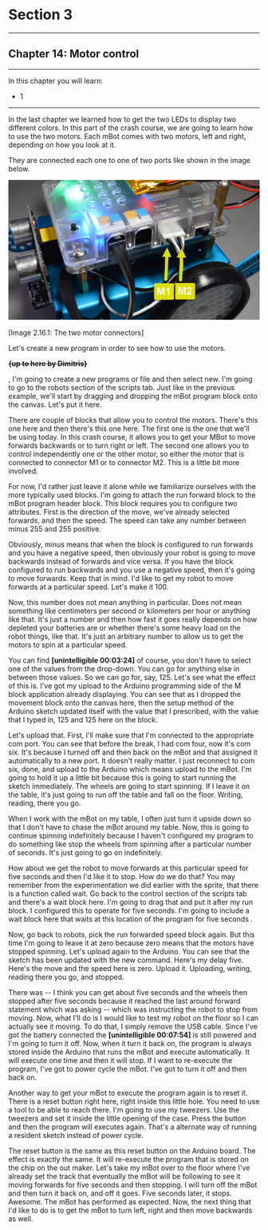 # Section 3

---

## Chapter 14: Motor control

---

In this chapter you will learn:

* 1

---

In the last chapter we learned how to get the two LEDs to display two different colors. In this part of the crash course, we are going to learn how to use the two motors. Each mBot comes with two motors, left and right, depending on how you look at it.

They are connected each one to one of two ports like shown in the image below.

![](/assets/Img.3.16.1.jpg)

\[Image 2.16.1: The two motor connectors\]

Let's create a new program in order to see how to use the motors.

~~**{up to here by Dimitris}**~~

, I'm going to create a new programs or file and then select new. I'm going to go to the robots section of the scripts tab. Just like in the previous example, we'll start by dragging and dropping the mBot program block onto the canvas. Let's put it here.

There are couple of blocks that allow you to control the motors. There's this one here and then there's this one here. The first one is the one that we'll be using today. In this crash course, it allows you to get your MBot to move forwards backwards or to turn right or left. The second one allows you to control independently one or the other motor, so either the motor that is connected to connector M1 or to connector M2. This is a little bit more involved.

For now, I'd rather just leave it alone while we familiarize ourselves with the more typically used blocks. I'm going to attach the run forward block to the mBot program header block. This block requires you to configure two attributes. First is the direction of the move, we've already selected forwards, and then the speed. The speed can take any number between minus 255 and 255 positive.

Obviously, minus means that when the block is configured to run forwards and you have a negative speed, then obviously your robot is going to move backwards instead of forwards and vice versa. If you have the block configured to run backwards and you use a negative speed, then it's going to move forwards. Keep that in mind. I'd like to get my robot to move forwards at a particular speed. Let's make it 100.

Now, this number does not mean anything in particular. Does not mean something like centimeters per second or kilometers per hour or anything like that. It's just a number and then how fast it goes really depends on how depleted your batteries are or whether there's some heavy load on the robot things, like that. It's just an arbitrary number to allow us to get the motors to spin at a particular speed.

You can find **\[unintelligible 00:03:24\]** of course, you don't have to select one of the values from the drop-down. You can go for anything else in between those values. So we can go for, say, 125. Let's see what the effect of this is. I've got my upload to the Arduino programming side of the M block application already displaying. You can see that as I dropped the movement block onto the canvas here, then the setup method of the Arduino sketch updated itself with the value that I prescribed, with the value that I typed in, 125 and 125 here on the block.

Let's upload that. First, I'll make sure that I'm connected to the appropriate com port. You can see that before the break, I had com four, now it's com six. It's because I turned off and then back on the mBot and that assigned it automatically to a new port. It doesn't really matter. I just reconnect to com six, done, and upload to the Arduino which means upload to the mBot. I'm going to hold it up a little bit because this is going to start running the sketch immediately. The wheels are going to start spinning. If I leave it on the table, it's just going to run off the table and fall on the floor. Writing, reading, there you go.

When I work with the mBot on my table, I often just turn it upside down so that I don't have to chase the mBot around my table. Now, this is going to continue spinning indefinitely because I haven't configured my program to do something like stop the wheels from spinning after a particular number of seconds. It's just going to go on indefinitely.

How about we get the robot to move forwards at this particular speed for five seconds and then I'd like it to stop. How do we do that? You may remember from the experimentation we did earlier with the sprite, that there is a function called wait. Go back to the control section of the scripts tab and there's a wait block here. I'm going to drag that and put it after my run block. I configured this to operate for five seconds. I'm going to include a wait block here that waits at this location of the program for five seconds .

Now, go back to robots, pick the run forwarded speed block again. But this time I'm going to leave it at zero because zero means that the motors have stopped spinning. Let's upload again to the Arduino. You can see that the sketch has been updated with the new command. Here's my delay five. Here's the move and the speed here is zero. Upload it. Uploading, writing, reading there you go, and stopped.

There was -- I think you can get about five seconds and the wheels then stopped after five seconds because it reached the last around forward statement which was asking -- which was instructing the robot to stop from moving. Now, what I'll do is I would like to test my robot on the floor so I can actually see it moving. To do that, I simply remove the USB cable. Since I've got the battery connected the **\[unintelligible 00:07:54\]** is still powered and I'm going to turn it off. Now, when it turn it back on, the program is always stored inside the Arduino that runs the mBot and execute automatically. It will execute one time and then it will stop. If I want to re-execute the program, I've got to power cycle the mBot. I've got to turn it off and then back on.

Another way to get your mBot to execute the program again is to reset it. There is a reset button right here, right inside this little hole. You need to use a tool to be able to reach there. I'm going to use my tweezers. Use the tweezers and set it inside the little opening of the case. Press the button and then the program will executes again. That's a alternate way of running a resident sketch instead of power cycle.

The reset button is the same as this reset button on the Arduino board. The effect is exactly the same. It will re-execute the program that is stored on the chip on the out maker. Let's take my mBot over to the floor where I've already set the track that eventually the mBot will be following to see it moving forwards for five seconds and then stopping. I will turn off the mBot and then turn it back on, and off it goes. Five seconds later, it stops. Awesome. The mBot has performed as expected. Now, the next thing that I'd like to do is to get the mBot to turn left, right and then move backwards as well.

